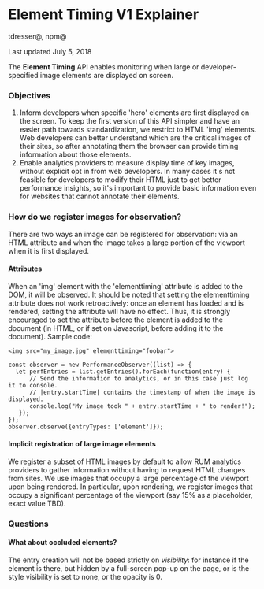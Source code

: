 # Element Timing V1 Explainer

tdresser@, npm@

Last updated July 5, 2018

The **Element Timing** API enables monitoring when large or developer-specified image elements are displayed on screen.


### Objectives

1.  Inform developers when specific 'hero' elements are first displayed on the screen. To keep the first version of this API simpler and have an easier path towards standardization, we restrict to HTML 'img' elements. Web developers can better understand which are the critical images of their sites, so after annotating them the browser can provide timing information about those elements.
1.  Enable analytics providers to measure display time of key images, without explicit opt in from web developers. In many cases it's not feasible for developers to modify their HTML just to get better performance insights, so it's important to provide basic information even for websites that cannot annotate their elements.


### How do we register images for observation?

There are two ways an image can be registered for observation: via an HTML attribute and when the image takes a large portion of the viewport when it is first displayed.

#### Attributes

When an 'img' element with the 'elementtiming' attribute is added to the DOM, it will be observed. It should be noted that setting the elementtiming attribute does not work retroactively: once an element has loaded and is rendered, setting the attribute will have no effect. Thus, it is strongly encouraged to set the attribute before the element is added to the document (in HTML, or if set on Javascript, before adding it to the document). Sample code:

```
<img src="my_image.jpg" elementtiming="foobar">

const observer = new PerformanceObserver((list) => {
  let perfEntries = list.getEntries().forEach(function(entry) {
      // Send the information to analytics, or in this case just log it to console.
      // |entry.startTime| contains the timestamp of when the image is displayed.
      console.log("My image took " + entry.startTime + " to render!");
   });
});
observer.observe({entryTypes: ['element']});
```

#### Implicit registration of large image elements

We register a subset of HTML images by default to allow RUM analytics providers to gather information without having to request HTML changes from sites. We use images that occupy a large percentage of the viewport upon being rendered. In particular, upon rendering, we register images that occupy a significant percentage of the viewport (say 15% as a placeholder, exact value TBD).

### Questions

#### What about occluded elements?

The entry creation will not be based strictly on _visibility_: for instance if the element is there, but hidden by a full-screen pop-up on the page, or is the style visibility is set to none, or the opacity is 0.

